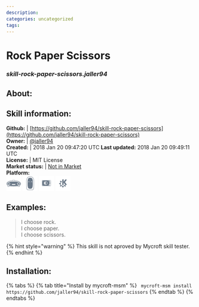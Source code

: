 ```yaml
--- 
description: 
categories: uncategorized   
tags:   
---
```


# Rock Paper Scissors  
### _skill-rock-paper-scissors.jaller94_  
## About:  


## Skill information:  
**Github:** | [https://github.com/jaller94/skill-rock-paper-scissors](https://github.com/jaller94/skill-rock-paper-scissors)  
**Owner:** | [@jaller94](https://github.com/jaller94)  
**Created:** | 2018 Jan 20 09:47:20 UTC  **Last updated:** 2018 Jan 20 09:49:11 UTC  
**License:** | MIT License  
**Market status:** | [Not in Market](https://market.mycroft.ai/skill/)  
**Platform:**  
 ![](../.gitbook/assets/mark-1-icon.png)  ![](../.gitbook/assets/mark-2-icon.png)  ![](../.gitbook/assets/picroft-icon.png)  ![](../.gitbook/assets/kde.png)   
## Examples:  
> I choose rock.  
> I choose paper.  
> I choose scissors.  
  
{% hint style="warning" %}
This skill is not aproved by Mycroft skill tester.
{% endhint %}
    
## Installation:  
{% tabs %}
{% tab title="Install by mycroft-msm" %}
``` mycroft-msm install https://github.com/jaller94/skill-rock-paper-scissors```
{% endtab %}
  {% endtabs %}
  